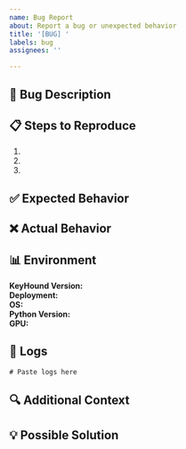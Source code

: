 ```yaml
---
name: Bug Report
about: Report a bug or unexpected behavior
title: '[BUG] '
labels: bug
assignees: ''

---
```


## 🐛 Bug Description
<!-- A clear and concise description of what the bug is -->

## 📋 Steps to Reproduce
1. 
2. 
3. 

## ✅ Expected Behavior
<!-- What you expected to happen -->

## ❌ Actual Behavior
<!-- What actually happened -->

## 📊 Environment
**KeyHound Version:** <!-- e.g., V1.1.0 -->  
**Deployment:** <!-- VM191 / Colab / Docker / Local -->  
**OS:** <!-- e.g., Ubuntu 24.04 -->  
**Python Version:** <!-- e.g., 3.12.3 -->  
**GPU:** <!-- if applicable, e.g., NVIDIA T4 / None (CPU-only) -->

## 📝 Logs
<!-- Paste relevant logs here -->
```
# Paste logs here
```

## 🔍 Additional Context
<!-- Any other context about the problem -->

## 💡 Possible Solution
<!-- If you have suggestions on how to fix the bug -->
